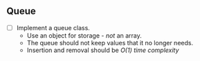 ## Queue
* [ ] Implement a queue class.
  * Use an object for storage - _not_ an array.
  * The queue should not keep values that it no longer needs.
  * Insertion and removal should be _O(1) time complexity_
